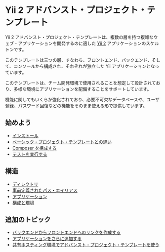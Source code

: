 Yii 2 アドバンスト・プロジェクト・テンプレート
==============================================

Yii 2 アドバンスト・プロジェクト・テンプレートは、複数の層を持つ複雑なウェブ・アプリケーションを開発するのに適した [Yii 2](http://www.yiiframework.com/) アプリケーションのスケルトンです。

このテンプレートは三つの層、すなわち、フロントエンド、バックエンド、そして、コンソールから構成され、それぞれが独立した Yii アプリケーションとなっています。

このテンプレートは、チーム開発環境で使用されることを想定して設計されており、多様な環境にアプリケーションを配備することをサポートしています。

機能に関してもいくらか強化されており、必要不可欠なデータベースや、ユーザ登録、パスワード回復などの機能をそのまま使える形で提供しています。

始めよう
--------

* [インストール](start-installation.md)
* [ベーシック・プロジェクト・テンプレートとの違い](start-comparison.md)
* [Composer を構成する](start-composer.md)
* [テストを実行する](start-testing.md)

構造
----

* [ディレクトリ](structure-directories.md)
* [事前定義されたパス・エイリアス](structure-path-aliases.md)
* [アプリケーション](structure-applications.md)
* [構成と環境](structure-environments.md)

追加のトピック
--------------

* [バックエンドからフロントエンドへのリンクを作成する](topic-link-backend-frontend.md)
* [アプリケーションをさらに追加する](topic-adding-more-apps.md)
* [共有ホスティング環境でアドバンスト・プロジェクト・テンプレートを使う](topic-shared-hosting.md)

